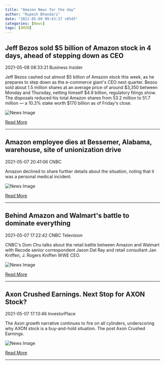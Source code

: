 ```yaml
---
title: "Amazon News for the day"
author: "Rupesh Bhandari"
date: "2021-05-09 09:43:37 +0545"
categories: [News]
tags: [AMZN]
---
```


## Jeff Bezos sold $5 billion of Amazon stock in 4 days, ahead of stepping down as CEO

2021-05-08 08:33:21 Business Insider

Jeff Bezos cashed out almost $5 billion of Amazon stock this week, as he prepares to step down as the e-commerce giant's CEO next quarter. Bezos sold about 1.5 million shares at an average price of around $3,350 between Monday and Thursday, netting himself $4.9 billion, regulatory filings show. The disposals reduced his total Amazon shares from 53.2 million to 51.7 million — a 10.3% stake worth $170 billion as of Friday's close.

![News Image](https://cdn.snapi.dev/images/v1/1/0/106569797-1591649109683gettyimages-1032942656-812787.jpeg)

[Read More](https://markets.businessinsider.com/news/stocks/jeff-bezos-sold-5-billion-amazon-stock-days-ceo-resignation-2021-5-1030404504)

---
        
## Amazon employee dies at Bessemer, Alabama, warehouse, site of unionization drive

2021-05-07 20:41:06 CNBC

Amazon declined to share further details about the situation, noting that it was a personal medical incident.

![News Image](https://cdn.snapi.dev/images/v1/w/2/106860716-1617020773222-gettyimages-1231995715-a9a08768-812634.jpeg)

[Read More](https://www.cnbc.com/2021/05/07/amazon-employee-dies-at-bessemer-alabama-warehouse.html)

---
        
## Behind Amazon and Walmart's battle to dominate everything

2021-05-07 17:22:42 CNBC Television

CNBC's Dom Chu talks about the retail battle between Amazon and Walmart with Recode senior correspondent Jason Del Ray and retail consultant Jan Kniffen, J. Rogers Kniffen WWE CEO.

![News Image](https://cdn.snapi.dev/images/v1/d/2/d2222-812472.)

[Read More](https://www.youtube.com/watch?v=LazIvGS3FoA)

---
        
## Axon Crushed Earnings. Next Stop for AXON Stock?

2021-05-07 17:13:46 InvestorPlace

The Axon growth narrative continues to fire on all cylinders, underscoring why AXON stock is a buy-and-hold situation. The post Axon Crushed Earnings.

![News Image](https://cdn.snapi.dev/images/v1/k/4/catalog-mail8-812447.jpg)

[Read More](https://investorplace.com/hypergrowthinvesting/2021/05/axon-crushed-earnings-next-stop-for-axon-stock-200/)

---
        